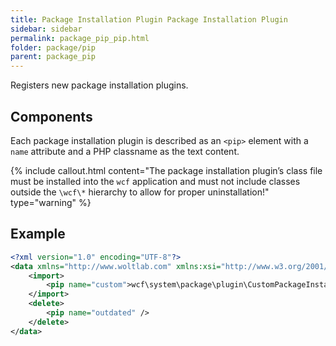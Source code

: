 ```yaml
---
title: Package Installation Plugin Package Installation Plugin
sidebar: sidebar
permalink: package_pip_pip.html
folder: package/pip
parent: package_pip
---
```


Registers new package installation plugins.

## Components

Each package installation plugin is described as an `<pip>` element with a `name` attribute and a PHP classname as the text content.

{% include callout.html content="The package installation plugin’s class file must be installed into the `wcf` application and must not include classes outside the `\wcf\*` hierarchy to allow for proper uninstallation!" type="warning" %}

## Example

```xml
<?xml version="1.0" encoding="UTF-8"?>
<data xmlns="http://www.woltlab.com" xmlns:xsi="http://www.w3.org/2001/XMLSchema-instance" xsi:schemaLocation="http://www.woltlab.com http://www.woltlab.com/XSD/2019/packageInstallationPlugin.xsd">
	<import>
		<pip name="custom">wcf\system\package\plugin\CustomPackageInstallationPlugin</pip>
	</import>
	<delete>
		<pip name="outdated" />
	</delete>
</data>
```
